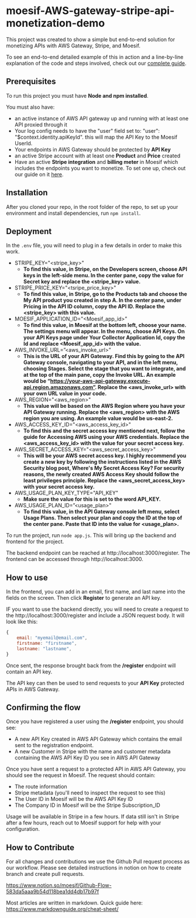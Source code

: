 # moesif-AWS-gateway-stripe-api-monetization-demo

This project was created to show a simple but end-to-end solution for monetizing APIs with AWS Gateway, Stripe, and Moesif.

To see an end-to-end detailed example of this in action and a line-by-line explanation of the code and steps involved, check out our [complete guide](https://www.moesif.com/blog/technical/stripe/aws-api-gateway/End-To-End-API-Monetization-With-AWS-API-Gateway-Stripe-And-Moesif/).

## Prerequisites
To run this project you must have __Node and npm installed__.

You must also have:
- an active instance of AWS API gateway up and running with at least one API proxied through it
- Your log config needs to have the "user" field set to: "user": "$context.identity.apiKeyId". this will map the API Key to the Moesif UserId.
- Your endpoints in AWS Gateway should be protected by __API Key__
- an active Stripe account with at least one __Product__ and __Price__ created
- Have an active __Stripe integration__ and __billing meter__ in Moesif which includes the endpoints you want to monetize. To set one up, check out our guide on it [here](https://www.moesif.com/docs/guides/guide-on-creating-a-billing-meter-with-stripe/).

## Installation

After you cloned your repo, in the root folder of the repo, to set up your environment and install dependencies, run `npm install`.

## Deployment

In the `.env` file, you will need to plug in a few details in order to make this work.

* STRIPE_KEY="<stripe_key>"
   * **To find this value, in Stripe, on the Developers screen, choose API keys in the left-side menu. In the center pane, copy the value for Secret key and replace the <stripe_key> value.**
* STRIPE_PRICE_KEY="<tsripe_price_key>"
   * **To find this value, in Stripe, go to the Products tab and choose the My API product you created in step A. In the center pane, under Pricing in the API ID column, copy the API ID. Replace the <stripe_key> with this value.**
* MOESIF_APPLICATION_ID="<Moesif_app_id>”
    * **To find this value, in Moesif at the bottom left, choose your name. The settings menu will appear. In the menu, choose API Keys. On your API Keys page under Your Collector Application Id, copy the Id and replace <Moesif_app_id> with the value.**
* AWS_INVOKE_URL=”<aws_invoke_url>”
    * **This is the URL of your API Gateway. Find this by going to the API Gateway console, navigating to your API, and in the left menu, choosing Stages. Select the stage that you want to integrate, and at the top of the main pane, copy the Invoke URL. An example would be “https://your-aws-api-gateway.execute-api.region.amazonaws.com”. Replace the <aws_invoke_url> with your own URL value in your code.**
* AWS_REGION="<aws_region>"
    * **This value will be based on the AWS Region where you have your API Gateway running. Replace the <aws_region> with the AWS region you are using. An example value would be us-east-2.**
* AWS_ACCESS_KEY_ID="<aws_access_key_id>"
    * **To find this and the secret access key mentioned next, follow the guide for Accessing AWS using your AWS credentials. Replace the <aws_access_key_id> with the value for your secret access key.**
* AWS_SECRET_ACCESS_KEY="<aws_secret_access_key>"
    * **This will be your AWS secret access key. I highly recommend you create a new key by following the instructions listed in the AWS Security blog post, Where's My Secret Access Key? For security reasons,  the newly created AWS Access Key should follow the least privileges principle. Replace the <aws_secret_access_key> with your secret access key.**
* AWS_USAGE_PLAN_KEY_TYPE="API_KEY"
    * **Make sure the value for this is set to the word API_KEY.**
* AWS_USAGE_PLAN_ID=”<usage_plan>"
    * **To find this value, in the API Gateway console left menu, select Usage Plans. Then select your plan and copy the ID at the top of the center pane. Paste that ID into the value for <usage_plan>.**

To run the project, run `node app.js`. This will bring up the backend and frontend for the project.

The backend endpoint can be reached at http://localhost:3000/register. The frontend can be accessed through http://localhost:3000.

## How to use

In the frontend, you can add in an email, first name, and last name into the fields on the screen. Then click __Register__ to generate an API key.

IF you want to use the backend directly, you will need to create a request to the http://localhost:3000/register and include a JSON request body. It will look like this:

``` javascript
{
    email: "myemail@email.com",
    firstname: "firstname",
    lastname: "lastname",
}

```

Once sent, the response brought back from the __/register__ endpoint will contain an API key.

The API key can then be used to send requests to your __API Key__ protected APIs in AWS Gateway.

## Confirming the flow

Once you have registered a user using the __/register__ endpoint, you should see:

- A new API Key created in AWS API Gateway which contains the email sent to the registration endpoint.
- A new Customer in Stripe with the name and customer metadata containing the AWS API Key ID you see in AWS API Gateway

Once you have sent a request to a protected API in AWS API Gateway, you should see the request in Moesif. The request should contain:

- The route information
- Stripe metadata (you'll need to inspect the request to see this)
- The User ID in Moesif will be the AWS API Key ID
- The Company ID in Moesif will be the Stripe Subscription_ID

Usage will be available in Stripe in a few hours. If data still isn't in Stripe after a few hours, reach out to Moesif support for help with your configuration.

## How to Contribute

For all changes and contributions we use the Github Pull request process as our workflow. Please see detailed instructions in notion on how to create branch and create pull requests.

https://www.notion.so/moesif/Github-Flow-583da5aaa9b54d118bea1dd4db17b97f

Most articles are written in markdown. Quick guide here: https://www.markdownguide.org/cheat-sheet/
